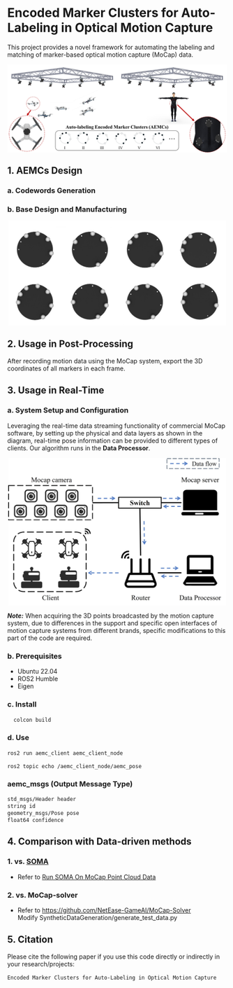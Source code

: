 # Encoded Marker Clusters for Auto-Labeling in Optical Motion Capture

This project provides a novel framework for automating the labeling and matching of marker-based optical motion
capture (MoCap) data.

<div align=center>
<img src="img/Overview.jpg" alt="Overview" style="display: block; margin: 0 auto;" width="600">
</div>

## 1. AEMCs Design 
### a. Codewords Generation

### b. Base Design and Manufacturing
<img src="img/AEMCs-E.jpg" alt="AEMCs-E" style="display: block; margin: 0 auto;" width="500">



## 2. Usage in Post-Processing

After recording motion data using the MoCap system, export the 3D coordinates of all markers in each frame.

## 3. Usage in Real-Time

### a. System Setup and Configuration

Leveraging the real-time data streaming functionality of commercial MoCap software, by setting up the physical and data
layers as shown in the diagram, real-time pose information can be provided to different types of clients. Our algorithm
runs in the **Data Processor**.

<div align=center>
<img src="img/System_Framework.jpg" alt="System_Framework" style="display: block; margin: 0 auto;" width="500">
</div>

***Note:*** When acquiring the 3D points broadcasted by the motion capture system, due to differences in the support and
specific open interfaces of motion capture systems from different brands, specific modifications to this part of the
code are required.

### b. Prerequisites

- Ubuntu 22.04
- ROS2 Humble
- Eigen

### c. Install

```sh
  colcon build
```

### d. Use

```shell
ros2 run aemc_client aemc_client_node
```

```shell
ros2 topic echo /aemc_client_node/aemc_pose
```

### aemc_msgs (Output Message Type)

```
std_msgs/Header header
string id
geometry_msgs/Pose pose
float64 confidence
```


## 4. Comparison with Data-driven methods

### 1. vs. [SOMA](https://github.com/nghorbani/soma)

- Refer
  to [Run SOMA On MoCap Point Cloud Data](https://github.com/nghorbani/soma/tree/main/src/tutorials/run_soma_on_soma_dataset.ipynb)

### 2. vs. MoCap-solver

- Refer to https://github.com/NetEase-GameAI/MoCap-Solver  
  Modify SyntheticDataGeneration/generate_test_data.py

## 5. Citation

Please cite the following paper if you use this code directly or indirectly in your research/projects:

```
Encoded Marker Clusters for Auto-Labeling in Optical Motion Capture
```

